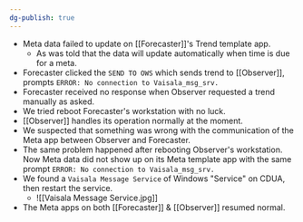 ```yaml
---
dg-publish: true
---
```

- Meta data failed to update on [[Forecaster]]'s Trend template app. 
	- As was told that the data will update automatically when time is due for a meta.
- Forecaster clicked the `SEND TO OWS` which sends trend to [[Observer]], prompts `ERROR: No connection to Vaisala_msg_srv.` 
- Forecaster received no response when Observer requested a trend manually as asked.
- We tried reboot Forecaster's workstation with no luck.
- [[Observer]] handles its operation normally at the moment.
- We suspected that something was wrong with the communication of the Meta app between Observer and Forecaster.
- The same problem happened after rebooting Observer's workstation. Now Meta data did not show up on its Meta template app with the same prompt `ERROR: No connection to Vaisala_msg_srv.`  
- We found a `Vaisala Message Service` of Windows "Service" on CDUA, then restart the service.
	- ![[Vaisala Message Service.jpg]]
- The Meta apps on both [[Forecaster]] & [[Observer]] resumed normal.